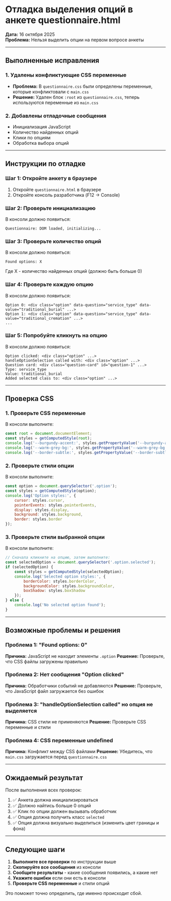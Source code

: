 # Отладка выделения опций в анкете questionnaire.html

**Дата:** 16 октября 2025  
**Проблема:** Нельзя выделить опции на первом вопросе анкеты

---

## Выполненные исправления

### 1. Удалены конфликтующие CSS переменные
- **Проблема:** В `questionnaire.css` были определены переменные, которые конфликтовали с `main.css`
- **Решение:** Удален блок `:root` из `questionnaire.css`, теперь используются переменные из `main.css`

### 2. Добавлены отладочные сообщения
- Инициализация JavaScript
- Количество найденных опций
- Клики по опциям
- Обработка выбора опций

---

## Инструкции по отладке

### Шаг 1: Откройте анкету в браузере
1. Откройте `questionnaire.html` в браузере
2. Откройте консоль разработчика (F12 → Console)

### Шаг 2: Проверьте инициализацию
В консоли должно появиться:
```
Questionnaire: DOM loaded, initializing...
```

### Шаг 3: Проверьте количество опций
В консоли должно появиться:
```
Found options: X
```
Где X - количество найденных опций (должно быть больше 0)

### Шаг 4: Проверьте каждую опцию
В консоли должно появиться:
```
Option 0: <div class="option" data-question="service_type" data-value="traditional_burial" ...>
Option 1: <div class="option" data-question="service_type" data-value="traditional_cremation" ...>
...
```

### Шаг 5: Попробуйте кликнуть на опцию
В консоли должно появиться:
```
Option clicked: <div class="option" ...>
handleOptionSelection called with: <div class="option" ...>
Question card: <div class="question-card" id="question-1" ...>
Type: service_type
Value: traditional_burial
Added selected class to: <div class="option" ...>
```

---

## Проверка CSS

### 1. Проверьте CSS переменные
В консоли выполните:
```javascript
const root = document.documentElement;
const styles = getComputedStyle(root);
console.log('--burgundy-accent:', styles.getPropertyValue('--burgundy-accent'));
console.log('--warm-grey-bg:', styles.getPropertyValue('--warm-grey-bg'));
console.log('--border-subtle:', styles.getPropertyValue('--border-subtle'));
```

### 2. Проверьте стили опции
В консоли выполните:
```javascript
const option = document.querySelector('.option');
const styles = getComputedStyle(option);
console.log('Option styles:', {
    cursor: styles.cursor,
    pointerEvents: styles.pointerEvents,
    display: styles.display,
    background: styles.background,
    border: styles.border
});
```

### 3. Проверьте стили выбранной опции
В консоли выполните:
```javascript
// Сначала кликните на опцию, затем выполните:
const selectedOption = document.querySelector('.option.selected');
if (selectedOption) {
    const styles = getComputedStyle(selectedOption);
    console.log('Selected option styles:', {
        borderColor: styles.borderColor,
        backgroundColor: styles.backgroundColor,
        boxShadow: styles.boxShadow
    });
} else {
    console.log('No selected option found');
}
```

---

## Возможные проблемы и решения

### Проблема 1: "Found options: 0"
**Причина:** JavaScript не находит элементы `.option`
**Решение:** Проверьте, что CSS файлы загружены правильно

### Проблема 2: Нет сообщения "Option clicked"
**Причина:** Обработчики событий не добавляются
**Решение:** Проверьте, что JavaScript файл загружается без ошибок

### Проблема 3: "handleOptionSelection called" но опция не выделяется
**Причина:** CSS стили не применяются
**Решение:** Проверьте CSS переменные и стили

### Проблема 4: CSS переменные undefined
**Причина:** Конфликт между CSS файлами
**Решение:** Убедитесь, что `main.css` загружается перед `questionnaire.css`

---

## Ожидаемый результат

После выполнения всех проверок:
1. ✅ Анкета должна инициализироваться
2. ✅ Должно найтись больше 0 опций
3. ✅ Клик по опции должен вызывать обработчик
4. ✅ Опция должна получить класс `selected`
5. ✅ Опция должна визуально выделиться (изменить цвет границы и фона)

---

## Следующие шаги

1. **Выполните все проверки** по инструкции выше
2. **Скопируйте все сообщения** из консоли
3. **Сообщите результаты** - какие сообщения появились, а какие нет
4. **Укажите ошибки** если они есть в консоли
5. **Проверьте CSS переменные** и стили опций

Это поможет точно определить, где именно происходит сбой.
